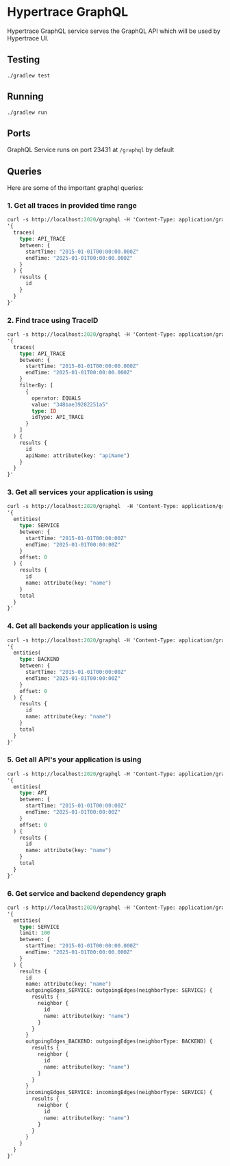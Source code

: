 # Hypertrace GraphQL
Hypertrace GraphQL service serves the GraphQL API which will be used by Hypertrace UI.

## Testing

`./gradlew test`

## Running

`./gradlew run`

## Ports

GraphQL Service runs on port 23431 at `/graphql` by default


## Queries
Here are some of the important graphql queries:

### 1. Get all traces in provided time range

```graphql
curl -s http://localhost:2020/graphql -H 'Content-Type: application/graphql' -d\
'{
  traces(
    type: API_TRACE
    between: {
      startTime: "2015-01-01T00:00:00.000Z"
      endTime: "2025-01-01T00:00:00.000Z"
    }
  ) {
    results {
      id
    }
  }
}'
```

### 2. Find trace using TraceID

```graphql
curl -s http://localhost:2020/graphql -H 'Content-Type: application/graphql' -d \
'{
  traces(
    type: API_TRACE
    between: {
      startTime: "2015-01-01T00:00:00.000Z"
      endTime: "2025-01-01T00:00:00.000Z"
    }
    filterBy: [
      {
        operator: EQUALS
        value: "348bae39282251a5"
        type: ID
        idType: API_TRACE
      }
    ]
  ) {
    results {
      id
      apiName: attribute(key: "apiName") 
    }
  }
}'
```

### 3. Get all services your application is using

```graphql
curl -s http://localhost:2020/graphql  -H 'Content-Type: application/graphql' -d \
'{
  entities(
    type: SERVICE 
    between: {
      startTime: "2015-01-01T00:00:00Z"
      endTime: "2025-01-01T00:00:00Z"
    }
    offset: 0
  ) {
    results {
      id
      name: attribute(key: "name")
    }
    total
  }
}'
```

### 4. Get all backends your application is using

```graphql
curl -s http://localhost:2020/graphql -H 'Content-Type: application/graphql' -d \
'{
  entities(
    type: BACKEND
    between: {
      startTime: "2015-01-01T00:00:00Z"
      endTime: "2025-01-01T00:00:00Z"
    }
    offset: 0
  ) {
    results {
      id
      name: attribute(key: "name")
    }
    total
  }
}'
```

### 5. Get all API's your application is using

```graphql
curl -s http://localhost:2020/graphql -H 'Content-Type: application/graphql' -d \
'{
  entities(
    type: API
    between: {
      startTime: "2015-01-01T00:00:00Z"
      endTime: "2025-01-01T00:00:00Z"
    }
    offset: 0
  ) {
    results {
      id
      name: attribute(key: "name")
    }
    total
  }
}'
```

### 6. Get service and backend dependency graph

```graphql
curl -s http://localhost:2020/graphql -H 'Content-Type: application/graphql' -d \
'{
  entities(
    type: SERVICE
    limit: 100
    between: {
      startTime: "2015-01-01T00:00:00.000Z"
      endTime: "2025-01-01T00:00:00.000Z"
    }
  ) {
    results {
      id
      name: attribute(key: "name")
      outgoingEdges_SERVICE: outgoingEdges(neighborType: SERVICE) {
        results {
          neighbor {
            id
            name: attribute(key: "name")
          }
        }
      }
      outgoingEdges_BACKEND: outgoingEdges(neighborType: BACKEND) {
        results {
          neighbor {
            id
            name: attribute(key: "name")
          }
        }
      }
      incomingEdges_SERVICE: incomingEdges(neighborType: SERVICE) {
        results {
          neighbor {
            id
            name: attribute(key: "name")
          }
        }
      }
    }
  }
}'
```